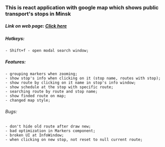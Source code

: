 ### This is react application with google map which shows public transport's stops in Minsk

##### Link on web page: [Click here](https://minsktrans-schedule-qeocf.ondigitalocean.app) 

##### Hotkeys:
    - Shift+f - open modal search window;

##### Features:
    - grouping markers when zooming;
    - show stop's info when clicking on it (stop name, routes with stop); 
    - show route by clicking on it name in stop's info window;
    - show schedule at the stop with specific route;
    - searching route by route and stop name;
    - show finded route on map;
    - changed map style;

###### Bugs:
    - don't hide old route after draw new;
    - bad optimization in Markers component; 
    - broken UI at InfoWindow;
    - when clicking on new stop, not reset to null current route;
